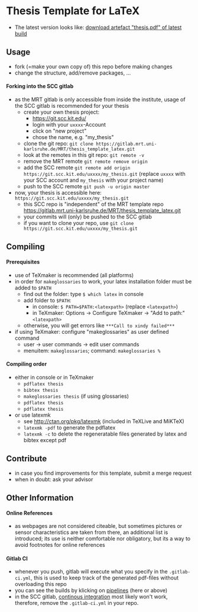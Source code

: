 # Thesis Template for LaTeX

- The latest version looks like: [download artefact "thesis.pdf" of latest build](https://gitlab.mrt.uni-karlsruhe.de/MRT/thesis_template_latex/builds/artifacts/master/file/thesis.pdf?job=compile_pdf)

## Usage
- fork (=make your own copy of) this repo before making changes
- change the structure, add/remove packages, ...

#### Forking into the SCC gitlab
- as the MRT gitlab is only accessible from inside the institute, usage of the SCC gitlab is recommended for your thesis
  - create your own thesis project:
     - https://git.scc.kit.edu/
     - login with your `uxxxx`-Account
     - click on "new project"
     - chose the name, e.g. "my_thesis"
  - clone the git repo: `git clone https://gitlab.mrt.uni-karlsruhe.de/MRT/thesis_template_latex.git`
  - look at the remotes in this git repo: `git remote -v`
  - remove the MRT remote `git remote remove origin`
  - add the SCC remote `git remote add origin https://git.scc.kit.edu/uxxxx/my_thesis.git` (replace `uxxxx` with your SCC account and `my_thesis` with your project name)
  - push to the SCC remote `git push -u origin master`
- now, your thesis is accessible here: `https://git.scc.kit.edu/uxxxx/my_thesis.git`
  - this SCC repo is "independent" of the MRT template repo https://gitlab.mrt.uni-karlsruhe.de/MRT/thesis_template_latex.git
  - your commits will (only) be pushed to the SCC gitlab
  - if you want to clone your repo, use `git clone https://git.scc.kit.edu/uxxxx/my_thesis.git`

## Compiling

#### Prerequisites
- use of TeXmaker is recommended (all platforms)
- in order for `makeglossaries` to work, your latex installation folder must be added to `$PATH`
  - find out the folder: type `$ which latex` in console
  - add folder to `$PATH`:
    - in console: `$ PATH=$PATH:<latexpath>` (replace `<latexpath>`)
    - in TeXmaker: Options -> Configure TeXmaker -> "Add to path:" `<latexpath>`
  - otherwise, you will get errors like `***Call to xindy failed***`
- if using TeXmaker: configure "makeglossaries" as user defined command
  - user -> user commands -> edit user commands
  - menuitem: `makeglossaries`; command: `makeglossaries %`

#### Compiling order
- either in console or in TeXmaker
  - `pdflatex thesis`
  - `bibtex thesis`
  - `makeglossaries thesis` (if using glossaries)
  - `pdflatex thesis`
  - `pdflatex thesis`
- or use latexmk
  - see http://ctan.org/pkg/latexmk (included in TeXLive and MiKTeX)
  - `latexmk -pdf` to generate the pdflatex
  - `latexmk -c` to delete the regeneratable files generated by latex and bibtex except pdf

## Contribute
- in case you find improvements for this template, submit a merge request
- when in doubt: ask your advisor

## Other Information

#### Online References
- as webpages are not considered citeable, but sometimes pictures or sensor characteristics are taken from there, an additional list is introduced; its use is neither comfortable nor obligatory, but its a way to avoid footnotes for online references

#### Gitlab CI
- whenever you push, gitlab will execute what you specify in the `.gitlab-ci.yml`, this is used to keep track of the generated pdf-files without overloading this repo
- you can see the builds by klicking on [pipelines](https://gitlab.mrt.uni-karlsruhe.de/MRT/thesis_template_latex/pipelines) (here or above)
- in the SCC gitlab, [continous integration](https://about.gitlab.com/gitlab-ci/) most likely won't work, therefore, remove the `.gitlab-ci.yml` in your repo. 